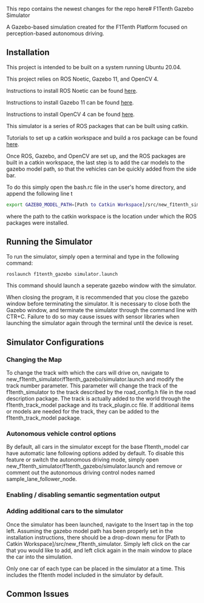 This repo contains the newest changes for the repo here# F1Tenth Gazebo Simulator

A Gazebo-based simulation created for the F1Tenth Platform focused on perception-based autonomous driving.


## Installation
This project is intended to be built on a system running Ubuntu 20.04.

This project relies on ROS Noetic, Gazebo 11, and OpenCV 4.

Instructions to install ROS Noetic can be found [here](http://wiki.ros.org/noetic/Installation/Ubuntu).

Instructions to install Gazebo 11 can be found [here](https://classic.gazebosim.org/tutorials?tut=install_ubuntu).

Instructions to install OpenCV 4 can be found [here](https://docs.opencv.org/4.x/d7/d9f/tutorial_linux_install.html).

This simulator is a series of ROS packages that can be built using catkin.

Tutorials to set up a catkin workspace and build a ros package can be found [here](https://wiki.ros.org/catkin/Tutorials).  

Once ROS, Gazebo, and OpenCV are set up, and the ROS packages are built in a catkin workspace, the last step is to add the car models to the gazebo model path, so that the vehicles can be quickly added from the side bar.

To do this simply open the bash.rc file in the user's home directory, and append the following line t
```bash
export GAZEBO_MODEL_PATH=[Path to Catkin Workspace]/src/new_f1tenth_simulator
```
where the path to the catkin workspace is the location under which the ROS packages were installed.

## Running the Simulator
To run the simulator, simply open a terminal and type in the following command:

```bash
roslaunch f1tenth_gazebo simulator.launch
```

This command should launch a seperate gazebo window with the simulator. 

When closing the program, it is recommended that you close the gazebo window before terminating the simulator. It is necessary to close both the Gazebo window, and terminate the simulator through the command line with CTR+C. Failure to do so may cause issues with sensor libraries when launching the simulator again through the terminal until the device is reset.

## Simulator Configurations
### Changing the Map
To change the track with which the cars will drive on, navigate to new_f1tenth_simulator/f1tenth_gazebo/simulator.launch and modify the track number parameter. This parameter will change the track of the f1tenth_simulator to the track described by the road_config.h file in the road description package. The track is actually added to the world through the f1tenth_track_model package and its track_plugin.cc file. If additional items or models are needed for the track, they can be added to the f1tenth_track_model package.

### Autonomous vehicle control options
By default, all cars in the simulator except for the base f1tenth_model car have automatic lane following options added by default. To disable this feature or switch the autonomous driving mode, simply open new_f1tenth_simulator/f1tenth_gazebo/simulator.launch  and remove or comment out the autonomous driving control nodes named sample_lane_follower_node.

### Enabling / disabling semantic segmentation output

### Adding additional cars to the simulator
Once the simulator has been launched, navigate to the Insert tap in the top left. Assuming the gazebo model path has been properly set in the installation instructions, there should be a drop-down menu for [Path to Catkin Workspace]/src/new_f1tenth_simulator. Simply left click on the car that you would like to add, and left click again in the main window to place the car into the simulation. 

Only one car of each type can be placed in the simulator at a time. This includes the f1tenth model included in the simulator by default.


## Common Issues

